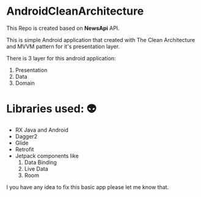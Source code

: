 # AndroidCleanArchitecture
This Repo is created based on **NewsApi** API.

This is simple Android application that created with The Clean Architecture and MVVM pattern for it's presentation layer.

There is 3 layer for this android application:
1.  Presentation
2.  Data 
3.  Domain


# Libraries used: :alien:
*  RX Java and Android 
*  Dagger2
*  Glide
*  Retrofit
*  Jetpack components like 
    1.  Data Binding
    2.  Live Data
    3.  Room

I you have any idea to fix this basic app please let me know that.
